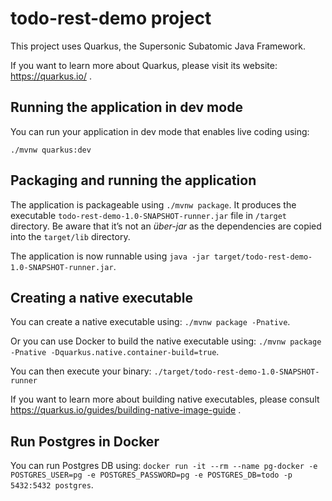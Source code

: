 # todo-rest-demo project

This project uses Quarkus, the Supersonic Subatomic Java Framework.

If you want to learn more about Quarkus, please visit its website: https://quarkus.io/ .

## Running the application in dev mode

You can run your application in dev mode that enables live coding using:
```
./mvnw quarkus:dev
```

## Packaging and running the application

The application is packageable using `./mvnw package`.
It produces the executable `todo-rest-demo-1.0-SNAPSHOT-runner.jar` file in `/target` directory.
Be aware that it’s not an _über-jar_ as the dependencies are copied into the `target/lib` directory.

The application is now runnable using `java -jar target/todo-rest-demo-1.0-SNAPSHOT-runner.jar`.

## Creating a native executable

You can create a native executable using: `./mvnw package -Pnative`.

Or you can use Docker to build the native executable using: `./mvnw package -Pnative -Dquarkus.native.container-build=true`.

You can then execute your binary: `./target/todo-rest-demo-1.0-SNAPSHOT-runner`

If you want to learn more about building native executables, please consult https://quarkus.io/guides/building-native-image-guide .

## Run Postgres in Docker

You can run Postgres DB using: `docker run -it --rm --name pg-docker -e POSTGRES_USER=pg -e POSTGRES_PASSWORD=pg -e POSTGRES_DB=todo -p 5432:5432 postgres`.
